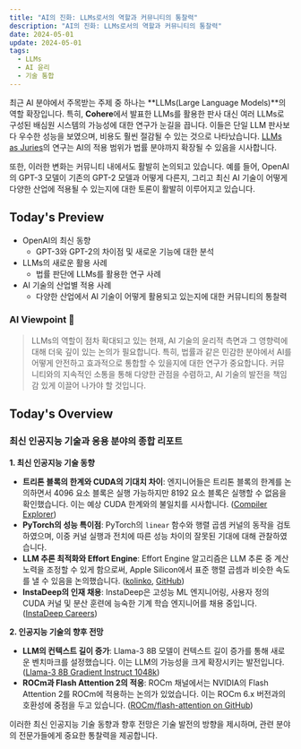 ```yaml
---
title: "AI의 진화: LLMs로서의 역할과 커뮤니티의 통찰력"
description: "AI의 진화: LLMs로서의 역할과 커뮤니티의 통찰력"
date: 2024-05-01
update: 2024-05-01
tags:
  - LLMs
  - AI 윤리
  - 기술 통합
---
```

 
최근 AI 분야에서 주목받는 주제 중 하나는 **LLMs(Large Language Models)**의 역할 확장입니다. 특히, **Cohere**에서 발표한 LLMs를 활용한 판사 대신 여러 LLMs로 구성된 배심원 시스템의 가능성에 대한 연구가 눈길을 끕니다. 이들은 단일 LLM 판사보다 우수한 성능을 보였으며, 비용도 훨씬 절감될 수 있는 것으로 나타났습니다. [LLMs as Juries](https://twitter.com/cohere/status/1785284142789242932?utm_source=ainews&utm_medium=email&utm_campaign=ainews-to-be-named-4408)의 연구는 AI의 적용 범위가 법률 분야까지 확장될 수 있음을 시사합니다.

또한, 이러한 변화는 커뮤니티 내에서도 활발히 논의되고 있습니다. 예를 들어, OpenAI의 GPT-3 모델이 기존의 GPT-2 모델과 어떻게 다른지, 그리고 최신 AI 기술이 어떻게 다양한 산업에 적용될 수 있는지에 대한 토론이 활발히 이루어지고 있습니다.

## Today's Preview
* OpenAI의 최신 동향
  - GPT-3와 GPT-2의 차이점 및 새로운 기능에 대한 분석
* LLMs의 새로운 활용 사례
  - 법률 판단에 LLMs를 활용한 연구 사례
* AI 기술의 산업별 적용 사례
  - 다양한 산업에서 AI 기술이 어떻게 활용되고 있는지에 대한 커뮤니티의 통찰력

### AI Viewpoint 🤖
> LLMs의 역할이 점차 확대되고 있는 현재, AI 기술의 윤리적 측면과 그 영향력에 대해 더욱 깊이 있는 논의가 필요합니다. 특히, 법률과 같은 민감한 분야에서 AI를 어떻게 안전하고 효과적으로 통합할 수 있을지에 대한 연구가 중요합니다. 커뮤니티와의 지속적인 소통을 통해 다양한 관점을 수렴하고, AI 기술의 발전을 책임감 있게 이끌어 나가야 할 것입니다.

## Today's Overview
### 최신 인공지능 기술과 응용 분야의 종합 리포트

**1. 최신 인공지능 기술 동향**
- **트리톤 블록의 한계와 CUDA의 기대치 차이**: 엔지니어들은 트리톤 블록의 한계를 논의하면서 4096 요소 블록은 실행 가능하지만 8192 요소 블록은 실행할 수 없음을 확인했습니다. 이는 예상 CUDA 한계와의 불일치를 시사합니다. ([Compiler Explorer](https://godbolt.org/z/9K9Gf1v6P))
- **PyTorch의 성능 특이점**: PyTorch의 `linear` 함수와 행렬 곱셈 커널의 동작을 검토하였으며, 이중 커널 실행과 전치에 따른 성능 차이의 잘못된 기대에 대해 관찰하였습니다.
- **LLM 추론 최적화와 Effort Engine**: Effort Engine 알고리즘은 LLM 추론 중 계산 노력을 조정할 수 있게 함으로써, Apple Silicon에서 표준 행렬 곱셈과 비슷한 속도를 낼 수 있음을 논의했습니다. ([kolinko](https://kolinko.github.io/effort), [GitHub](https://github.com/kolinko/effort))
- **InstaDeep의 인재 채용**: InstaDeep은 고성능 ML 엔지니어링, 사용자 정의 CUDA 커널 및 분산 훈련에 능숙한 기계 학습 엔지니어를 채용 중입니다. ([InstaDeep Careers](https://www.instadeep.com/job-offer/92900fa3-5501-4506-a63f-cebee958fc6f))

**2. 인공지능 기술의 향후 전망**
- **LLM의 컨텍스트 길이 증가**: Llama-3 8B 모델이 컨텍스트 길이 증가를 통해 새로운 벤치마크를 설정했습니다. 이는 LLM의 가능성을 크게 확장시키는 발전입니다. ([Llama-3 8B Gradient Instruct 1048k](https://huggingface.co/gradientai/Llama-3-8B-Instruct-Gradient-1048k))
- **ROCm과 Flash Attention 2의 적응**: ROCm 채널에서는 NVIDIA의 Flash Attention 2를 ROCm에 적용하는 논의가 있었습니다. 이는 ROCm 6.x 버전과의 호환성에 중점을 두고 있습니다. ([ROCm/flash-attention on GitHub](https://github.com/ROCm/flash-attention))

이러한 최신 인공지능 기술 동향과 향후 전망은 기술 발전의 방향을 제시하며, 관련 분야의 전문가들에게 중요한 통찰력을 제공합니다.
    
    